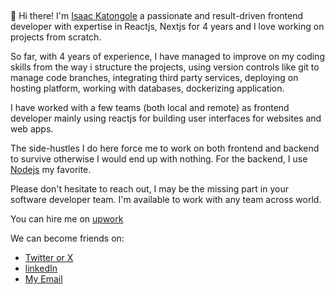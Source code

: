 ##

👋 Hi there! I'm [Isaac Katongole](https://www.linkedin.com/in/katongole-isaac-7a22aa178 "linkedIn") a passionate and result-driven frontend developer with expertise in Reactjs, Nextjs for 4 years and I love working on projects from scratch. 

So far, with 4 years of experience, I have managed to improve on my coding skills from the way i structure the projects, using version controls like git to manage code branches, integrating third party services, deploying on hosting platform, working with databases, dockerizing application.

I have worked with a few teams (both local and remote) as frontend developer mainly using reactjs for building user interfaces for websites and web apps. 

The side-hustles I do here force me to work on both frontend and backend to survive otherwise I would end up with nothing. For the backend, I use [Nodejs](https://nodejs.org "Nodejs") my favorite.

Please don't hesitate to reach out, I may be the missing part in your software developer team. I'm available to work with any team across world.

You can hire me on [upwork](https://upwork.com/freelancers/katongolei?mp_source=share "Upwork")

We can become friends on:

- [Twitter or X ](https://twitter.com/1katongoleisaac/ "twitter or X")
- [linkedIn](https://www.linkedin.com/in/katongole-isaac/ "Linkedin")
- [My Email](mailto:katongolelsaac78@gmail.com "Isaac Katongole")
